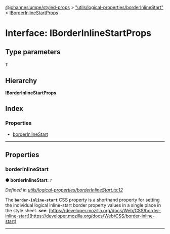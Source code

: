 [@johanneslumpe/styled-props](../README.md) > ["utils/logical-properties/borderInlineStart"](../modules/_utils_logical_properties_borderinlinestart_.md) > [IBorderInlineStartProps](../interfaces/_utils_logical_properties_borderinlinestart_.iborderinlinestartprops.md)

# Interface: IBorderInlineStartProps

## Type parameters
#### T 
## Hierarchy

**IBorderInlineStartProps**

## Index

### Properties

* [borderInlineStart](_utils_logical_properties_borderinlinestart_.iborderinlinestartprops.md#borderinlinestart)

---

## Properties

<a id="borderinlinestart"></a>

###  borderInlineStart

**● borderInlineStart**: *`T`*

*Defined in [utils/logical-properties/borderInlineStart.ts:12](https://github.com/johanneslumpe/styled-props/blob/3abf398/src/utils/logical-properties/borderInlineStart.ts#L12)*

The **`border-inline-start`** CSS property is a shorthand property for setting the individual logical inline-start border property values in a single place in the style sheet.
*__see__*: [https://developer.mozilla.org/docs/Web/CSS/border-inline-start](https://developer.mozilla.org/docs/Web/CSS/border-inline-start)

___

